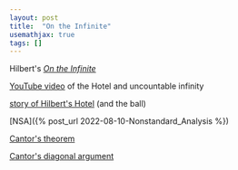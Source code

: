 ```yaml
---
layout: post
title:  "On the Infinite"
usemathjax: true 
tags: []
---
```


Hilbert's [*On the Infinite*](/papers/on-the-infinite.pdf)

[YouTube video](https://youtu.be/OxGsU8oIWjY) 
of the Hotel and uncountable infinity

[story of Hilbert's Hotel](https://arxiv.org/abs/1403.0059)
(and the ball)

[NSA]({% post_url 2022-08-10-Nonstandard_Analysis %})

[Cantor's theorem](https://platonicrealms.com/encyclopedia/Cantors-Theorem)

[Cantor's diagonal argument](https://en.wikipedia.org/wiki/Cantor's_diagonal_argument)
